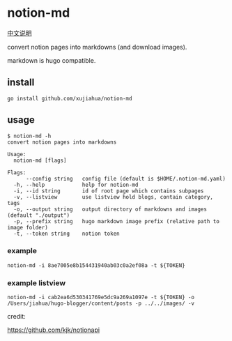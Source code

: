 
# notion-md

[中文说明](https://xujiahua.github.io/posts/notion-markdown-hugo-78139407-85c5-4a75-b288-b54d5c3df34b/)

convert notion pages into markdowns (and download images).

markdown is hugo compatible.

## install

```
go install github.com/xujiahua/notion-md
```

## usage

```
$ notion-md -h
convert notion pages into markdowns

Usage:
  notion-md [flags]

Flags:
      --config string   config file (default is $HOME/.notion-md.yaml)
  -h, --help            help for notion-md
  -i, --id string       id of root page which contains subpages
  -v, --listview        use listview hold blogs, contain category, tags
  -o, --output string   output directory of markdowns and images (default "./output")
  -p, --prefix string   hugo markdown image prefix (relative path to image folder)
  -t, --token string    notion token

```

### example

```
notion-md -i 8ae7005e8b154431940ab03c0a2ef08a -t ${TOKEN}
```

### example listview

```
notion-md -i cab2ea6d530341769e5dc9a269a1097e -t ${TOKEN} -o /Users/jiahua/hugo-blogger/content/posts -p ../../images/ -v
```

credit: 

https://github.com/kjk/notionapi
